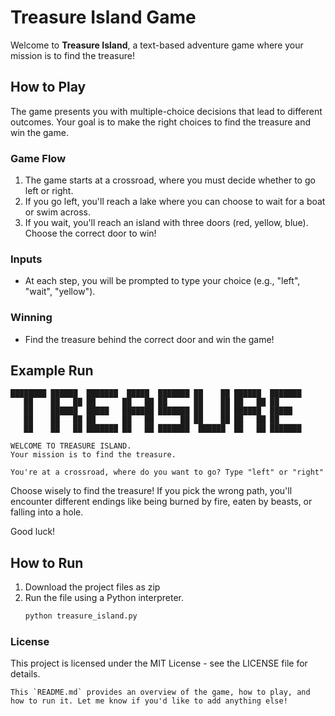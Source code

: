 # Treasure Island Game

Welcome to **Treasure Island**, a text-based adventure game where your mission is to find the treasure!

## How to Play

The game presents you with multiple-choice decisions that lead to different outcomes. Your goal is to make the right choices to find the treasure and win the game.

### Game Flow

1. The game starts at a crossroad, where you must decide whether to go left or right.
2. If you go left, you'll reach a lake where you can choose to wait for a boat or swim across.
3. If you wait, you'll reach an island with three doors (red, yellow, blue). Choose the correct door to win!

### Inputs
- At each step, you will be prompted to type your choice (e.g., "left", "wait", "yellow").

### Winning
- Find the treasure behind the correct door and win the game!

## Example Run
    
    ████████ ██████  ███████  █████  ███████ ██    ██ ██████  ███████
       ██    ██   ██ ██      ██   ██ ██      ██    ██ ██   ██ ██      
       ██    ██████  █████   ███████ ███████ ██    ██ ██████  █████   
       ██    ██   ██ ██      ██   ██      ██ ██    ██ ██   ██ ██      
       ██    ██   ██ ███████ ██   ██ ███████  ██████  ██   ██ ███████ 
    
    WELCOME TO TREASURE ISLAND.
    Your mission is to find the treasure.
    
    You're at a crossroad, where do you want to go? Type "left" or "right"

Choose wisely to find the treasure! If you pick the wrong path, you'll encounter different endings like being burned by fire, eaten by beasts, or falling into a hole.

Good luck!

## How to Run
1. Download the project files as zip 
2. Run the file using a Python interpreter.
    ```bash
    python treasure_island.py

### License
This project is licensed under the MIT License - see the LICENSE file for details.
  
    This `README.md` provides an overview of the game, how to play, and how to run it. Let me know if you'd like to add anything else!

